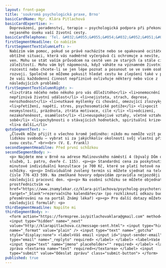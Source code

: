 ```yaml
---
layout: front-page
title: 'soukromá psychologická praxe, Brno'
basicCardName: Mgr. Klára Pitlachová
basicCardExpertise: >-
  Doprovázení, poradenství, terapie – psychologická podpora při překonávání
  nejasného úseku vaší životní cesty.
basicCardTelephone: 'Tel. &#032;&#055;&#055;&#054;&#032;&#052;&#051;&#051;&#032;&#053;&#057;&#057;'
firstSegmentHeadilne: Co nabízím
firstSegmentTextColumnLeft: >-
  Nabízím vám pomoc, pokud se právě nacházíte nebo se opakovaně ocitáte v
  obtížné situaci, která vás nadměrně vyčerpává či ochromuje a nevíte, jak z ní
  ven. Mohu se stát vaším průvodcem na cestě ven ze starých (a stále citlivých)
  záležitostí. Mohu vám být nápomocná, když váháte na významném životním
  rozcestí nebo chcete-li se jen lépe poznat a posunout se ve svém osobním
  rozvoji. Společně se můžeme pokusit hledat cestu ke zlepšení také v případě,
  že vaši každodenní činnost nepříznivě ovlivňuje některý nebo více z
  následujících problémů:
firstSegmentTextColumnRight: >-
  <li>ztráta něčeho nebo někoho pro vás důležitého</li> <li>onemocnění či jiná
  nepříznivá životní událost</li> <li>nejistota, strach, deprese,
  nerozhodnost</li> <li>nutkavé myšlenky či chování, omezující zlozvyky</li>
  <li>přetížení, napětí, stres, psychosomatické potíže</li> <li>pocit
  nesmyslnosti, prázdnota, ztráta motivace, cíle </li> <li>odcizení,
  nezakořeněnost, osamělost</li> <li>neuspokojivé vztahy, včetně vztahu k
  sobě</li> <li>pochybnosti o stávajících hodnotách, spirituální krize</li>
  <li>a další…</li>
qutoSegmentText: >-
  „Člověk může přijít o všechno kromě jediného: nikdo mu nemůže vzít poslední
  lidskou svobodu – vybrat si za jakýchkoliv okolností svůj vlastní přístup,
  svou cestu.“ <br><br> (V. E. Frankl)
secondSegmentHeadilne: Před první schůzkou
secondSegmentBody: >-
  <p> Najdete mne v Brně na adrese Malinovského náměstí 4 (bývalý Dům odborových
  služeb, 1. patro, dveře č. 115). <p><p> Standardní cena za poskytnutí 50
  minutové individuální konzultace je 700 Kč, které se platí hotově na konci
  schůzky. <p><p> Individuálně zvolený termín si můžete sjednat na telefonním
  čísle 776 433 599. Na zmeškané hovory odpovídám zpravidla nejpozději
  následující pracovní den. <p><p> Na osobní schůzku se můžete objednat také
  prostřednictvím <a
  href="https://www.znamylekar.cz/klara-pitlachova/psycholog-psychoterapeut/brno"
  target="_blank">rezervačního kalendáře</a> (po rozkliknutí odkazu budete
  přesměrováni na na portál Známý lékař) <p><p> Pro další dotazy můžete využít
  následující formulář: <p>
thirdSegmentHeadilne: Napište mi
thirdSegmentBody: >-
  <form action="https://formspree.io/pitlachovaklara@gmail.com" method="POST">
  <input type="hidden" name="_next"
  value="http://klarapitlachova.cz/message-sent.html"> <input type="hidden"
  name="_format" value="plain" /> <input type="text" name="_gotcha"
  style="display:none"> <label>Váš email <input id="input-sender-email"
  type="email" name="_replyto" required> </label> </label> <label>Vaše jméno
  <input type="text" name="jmeno" placeholder="" required> </label> <label>Vaše
  zpráva <textarea name="text" required></textarea> </label> <input
  type="submit" value="Odeslat zprávu" class="submit-button"> </form>
published: true
---
```

